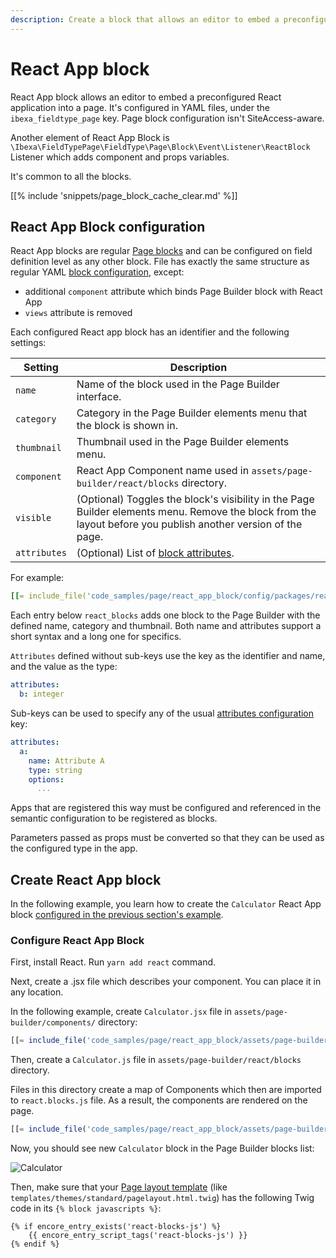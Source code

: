 ```yaml
---
description: Create a block that allows an editor to embed a preconfigured React component into a page.
---
```


# React App block

React App block allows an editor to embed a preconfigured React application into a page.
It's configured in YAML files, under the `ibexa_fieldtype_page` key.
Page block configuration isn't SiteAccess-aware.

Another element of React App Block is `\Ibexa\FieldTypePage\FieldType\Page\Block\Event\Listener\ReactBlock` Listener  which adds component and props variables.

It's common to all the blocks.

[[% include 'snippets/page_block_cache_clear.md' %]]

## React App Block configuration

React App blocks are regular [Page blocks](page_blocks.md) and can be configured on field definition level as any other block.
File has exactly the same structure as regular YAML [block configuration](create_custom_page_block.md#configure-block), except:

- additional `component` attribute which binds Page Builder block with React App
- `views` attribute is removed

Each configured React app block has an identifier and the following settings:

| Setting      | Description                                                                                                                                                   |
|--------------|---------------------------------------------------------------------------------------------------------------------------------------------------------------|
| `name`       | Name of the block used in the Page Builder interface.                                                                                                         |
| `category`   | Category in the Page Builder elements menu that the block is shown in.                                                                                        |
| `thumbnail`  | Thumbnail used in the Page Builder elements menu.                                                                                                             |
| `component`  | React App Component name used in `assets/page-builder/react/blocks` directory.                                                                                |
| `visible`    | (Optional) Toggles the block's visibility in the Page Builder elements menu. Remove the block from the layout before you publish another version of the page. |
| <nobr>`attributes`</nobr> | (Optional) List of [block attributes](page_block_attributes.md).                                                                                              |

For example:

``` yaml
[[= include_file('code_samples/page/react_app_block/config/packages/react_blocks.yaml') =]]
```

Each entry below `react_blocks` adds one block to the Page Builder with the defined name, category and thumbnail.
Both name and attributes support a short syntax and a long one for specifics.

`Attributes` defined without sub-keys use the key as the identifier and name, and the value as the type:

``` yaml
attributes:
  b: integer
```

Sub-keys can be used to specify any of the usual [attributes configuration](page_block_attributes.md) key:

``` yaml
attributes:
  a:
    name: Attribute A
    type: string
    options:
      ...
```

Apps that are registered this way must be configured and referenced in the semantic configuration to be registered as blocks.

Parameters passed as props must be converted so that they can be used as the configured type in the app.

## Create React App block

In the following example, you learn how to create the `Calculator` React App block [configured in the previous section's example](#react-app-block-configuration).

### Configure React App Block

First, install React.
Run `yarn add react` command.

Next, create a .jsx file which describes your component.
You can place it in any location.

In the following example, create `Calculator.jsx` file in `assets/page-builder/components/` directory:

``` js
[[= include_file('code_samples/page/react_app_block/assets/page-builder/components/Calculator.jsx') =]]
```

Then, create a `Calculator.js` file in `assets/page-builder/react/blocks` directory.

Files in this directory create a map of Components which then are imported to `react.blocks.js` file.
As a result, the components are rendered on the page.

``` js
[[= include_file('code_samples/page/react_app_block/assets/page-builder/react/blocks/Calculator.js') =]]
```

Now, you should see new `Calculator` block in the Page Builder blocks list:

![Calculator](calculator.png "Calculator - React App Block")

Then, make sure that your [Page layout template](template_configuration.md#page-layout) (like `templates/themes/standard/pagelayout.html.twig`) has the following Twig code in its `{% block javascripts %}`:

``` twig
{% if encore_entry_exists('react-blocks-js') %}
    {{ encore_entry_script_tags('react-blocks-js') }}
{% endif %}
```